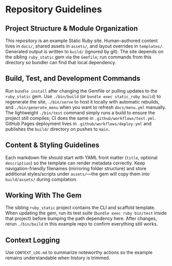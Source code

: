 # Repository Guidelines

## Project Structure & Module Organization
This repository is an example Static Ruby site. Human-authored content lives in `docs/`, shared assets in `assets/`, and layout overrides in `templates/`. Generated output is written to `build/` (ignored by git). The site depends on the sibling `ruby_static` gem via the `Gemfile`; run commands from this directory so bundler can find that local dependency.

## Build, Test, and Development Commands
Run `bundle install` after changing the Gemfile or pulling updates to the `ruby_static` gem. Use `./bin/build` (or `bundle exec static_ruby build`) to regenerate the site, `./bin/serve` to host it locally with automatic rebuilds, and `./bin/generate_menu` when you want to refresh `docs/menu.yml` manually. The lightweight `./bin/test` command simply runs a build to ensure the project still compiles; CI does the same in `.github/workflows/test.yml`. GitHub Pages deployment lives in `.github/workflows/deploy.yml` and publishes the `build/` directory on pushes to `main`.

## Content & Styling Guidelines
Each markdown file should start with YAML front matter (`title`, optional `description`) so the template can render metadata correctly. Keep navigation-friendly filenames (mirroring folder structure) and store additional styles/scripts under `assets/`—the gem will copy them into `build/assets/` during compilation.

## Working With The Gem
The sibling `ruby_static` project contains the CLI and scaffold template. When updating the gem, run its test suite (`bundle exec ruby bin/test` inside that project) before bumping the path dependency here. After changes, rerun `./bin/build` in this example repo to confirm everything still works.

## Context Logging
Use `CONTEXT_LOG.md` to summarize noteworthy actions so the example remains understandable when history is trimmed.
